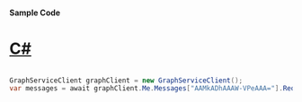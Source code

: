 #### Sample Code
# [C#](#tab/Csharp)

```C#

GraphServiceClient graphClient = new GraphServiceClient();
var messages = await graphClient.Me.Messages["AAMkADhAAAW-VPeAAA="].Request().Select("internetMessageHeaders").GetAsync();

```